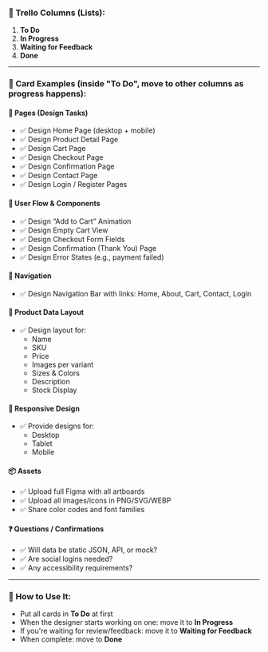  

### 🧩 Trello Columns (Lists):
1. **To Do**  
2. **In Progress**  
3. **Waiting for Feedback**  
4. **Done**

---

### 📌 Card Examples (inside "To Do", move to other columns as progress happens):

#### 🔧 Pages (Design Tasks)
- ✅ Design Home Page (desktop + mobile)  
- ✅ Design Product Detail Page  
- ✅ Design Cart Page  
- ✅ Design Checkout Page  
- ✅ Design Confirmation Page  
- ✅ Design Contact Page  
- ✅ Design Login / Register Pages  

#### 👣 User Flow & Components
- ✅ Design “Add to Cart” Animation  
- ✅ Design Empty Cart View  
- ✅ Design Checkout Form Fields  
- ✅ Design Confirmation (Thank You) Page  
- ✅ Design Error States (e.g., payment failed)  

#### 🧭 Navigation
- ✅ Design Navigation Bar with links: Home, About, Cart, Contact, Login  

#### 🎯 Product Data Layout
- ✅ Design layout for:
  - Name  
  - SKU  
  - Price  
  - Images per variant  
  - Sizes & Colors  
  - Description  
  - Stock Display  

#### 📐 Responsive Design
- ✅ Provide designs for:  
  - Desktop  
  - Tablet  
  - Mobile  

#### 📦 Assets
- ✅ Upload full Figma with all artboards  
- ✅ Upload all images/icons in PNG/SVG/WEBP  
- ✅ Share color codes and font families  

#### ❓ Questions / Confirmations
- ✅ Will data be static JSON, API, or mock?  
- ✅ Are social logins needed?  
- ✅ Any accessibility requirements?  

---

### 🔄 How to Use It:
- Put all cards in **To Do** at first  
- When the designer starts working on one: move it to **In Progress**  
- If you're waiting for review/feedback: move it to **Waiting for Feedback**  
- When complete: move to **Done**  

 